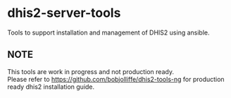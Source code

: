 # dhis2-server-tools
Tools to support installation and management of DHIS2 using ansible.
## NOTE
This tools are work in progress and not production ready.<br/>
Please refer to https://github.com/bobjolliffe/dhis2-tools-ng for production ready dhis2 installation guide. 
